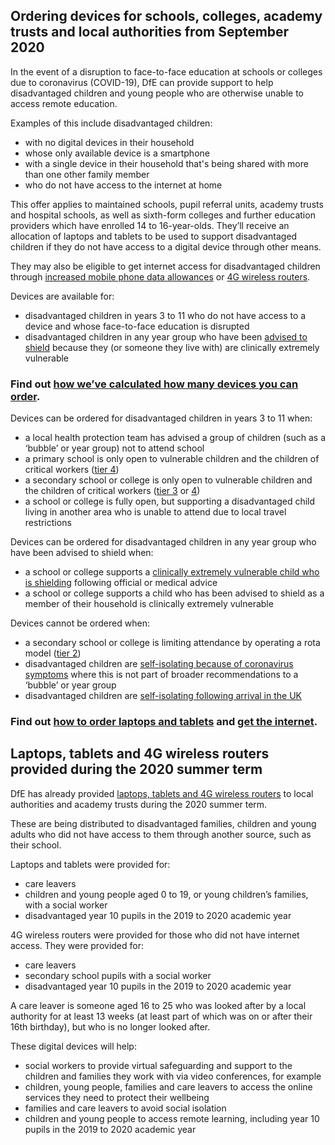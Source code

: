 ## Ordering devices for schools, colleges, academy trusts and local authorities from September 2020

In the event of a disruption to face-to-face education at schools or colleges due to coronavirus (COVID-19), DfE can provide support to help disadvantaged children and young people who are otherwise unable to access remote education.

Examples of this include disadvantaged children:

* with no digital devices in their household
* whose only available device is a smartphone
* with a single device in their household that's being shared with more than one other family member
* who do not have access to the internet at home

This offer applies to maintained schools, pupil referral units, academy trusts and hospital schools, as well as sixth-form colleges and further education providers which have enrolled 14 to 16-year-olds. They’ll receive an allocation of laptops and tablets to be used to support disadvantaged children if they do not have access to a digital device through other means.

They may also be eligible to get internet access for disadvantaged children through [increased mobile phone data allowances](/about-increasing-mobile-data) or [4G wireless routers](/how-to-request-4g-wireless-routers).

Devices are available for:

* disadvantaged children in years 3 to 11 who do not have access to a device and  whose face-to-face education is disrupted 
* disadvantaged children in any year group who have been [advised to shield](https://www.gov.uk/government/publications/guidance-on-shielding-and-protecting-extremely-vulnerable-persons-from-covid-19/guidance-on-shielding-and-protecting-extremely-vulnerable-persons-from-covid-19) because they (or someone they live with) are clinically extremely vulnerable

### Find out [how we’ve calculated how many devices you can order](/devices/allocation-and-specification).

Devices can be ordered for disadvantaged children in years 3 to 11 when:

* a local health protection team has advised a group of children (such as a ‘bubble’ or year group) not to attend school
* a primary school is only open to vulnerable children and the children of critical workers ([tier 4](https://www.gov.uk/government/publications/containing-and-managing-local-coronavirus-covid-19-outbreaks/covid-19-contain-framework-a-guide-for-local-decision-makers#tier-4))
* a secondary school or college is only open to vulnerable children and the children of critical workers ([tier 3](https://www.gov.uk/government/publications/containing-and-managing-local-coronavirus-covid-19-outbreaks/covid-19-contain-framework-a-guide-for-local-decision-makers#tier-3) or [4](https://www.gov.uk/government/publications/containing-and-managing-local-coronavirus-covid-19-outbreaks/covid-19-contain-framework-a-guide-for-local-decision-makers#tier-4)) 
* a school or college is fully open, but supporting a disadvantaged child living in another area who is unable to attend due to local travel restrictions

Devices can be ordered for disadvantaged children in any year group who have been advised to shield when:

* a school or college supports a [clinically extremely vulnerable child who is shielding](https://www.gov.uk/government/publications/guidance-on-shielding-and-protecting-extremely-vulnerable-persons-from-covid-19/guidance-on-shielding-and-protecting-extremely-vulnerable-persons-from-covid-19) following official or medical advice
* a school or college supports a child who has been advised to shield as a member of their household is clinically extremely vulnerable

Devices cannot be ordered when:

* a secondary school or college is limiting attendance by operating a rota model ([tier 2](https://www.gov.uk/government/publications/containing-and-managing-local-coronavirus-covid-19-outbreaks/covid-19-contain-framework-a-guide-for-local-decision-makers#tier-2))
* disadvantaged children are [self-isolating because of coronavirus symptoms](https://www.gov.uk/government/publications/covid-19-stay-at-home-guidance/stay-at-home-guidance-for-households-with-possible-coronavirus-covid-19-infection) where this is not part of broader recommendations to a ‘bubble’ or year group
* disadvantaged children are [self-isolating following arrival in the UK](https://www.gov.uk/government/publications/coronavirus-covid-19-how-to-self-isolate-when-you-travel-to-the-uk/coronavirus-covid-19-how-to-self-isolate-when-you-travel-to-the-uk)

### Find out [how to order laptops and tablets](/devices/how-to-order) and [get the internet](/internet-access).

## Laptops, tablets and 4G wireless routers provided during the 2020 summer term

DfE has already provided [laptops, tablets and 4G wireless routers](https://www.gov.uk/guidance/laptops-tablets-and-4g-wireless-routers-provided-during-coronavirus-covid-19) to local authorities and academy trusts during the 2020 summer term. 

These are being distributed to disadvantaged families, children and young adults who did not have access to them through another source, such as their school. 

Laptops and tablets were provided for:

* care leavers
* children and young people aged 0 to 19, or young children’s families, with a social worker
* disadvantaged year 10 pupils in the 2019 to 2020 academic year

4G wireless routers were provided for those who did not have internet access. They were provided for:

* care leavers
* secondary school pupils with a social worker
* disadvantaged year 10 pupils in the 2019 to 2020 academic year

A care leaver is someone aged 16 to 25 who was looked after by a local authority for at least 13 weeks (at least part of which was on or after their 16th birthday), but who is no longer looked after.

These digital devices will help:

* social workers to provide virtual safeguarding and support to the children and families they work with via video conferences, for example 
* children, young people, families and care leavers to access the online services they need to protect their wellbeing
* families and care leavers to avoid social isolation
* children and young people to access remote learning, including year 10 pupils in the 2019 to 2020 academic year
